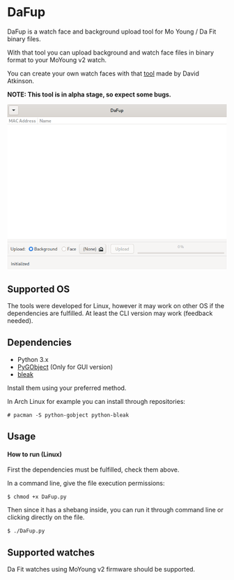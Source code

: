 # DaFup

DaFup is a watch face and background upload tool for Mo Young / Da Fit binary files.

With that tool you can upload background and watch face files in binary format to your MoYoung v2 watch.

You can create your own watch faces with that [tool](https://github.com/david47k/extrathundertool) made by David Atkinson.

**NOTE: This tool is in alpha stage, so expect some bugs.**

![DaFup](https://raw.githubusercontent.com/VicGuy/DaFup/master/Preview.png)

## Supported OS

The tools were developed for Linux, however it may work on other OS if the dependencies are fulfilled. At least the CLI version may work (feedback needed).

## Dependencies

- Python 3.x
- [PyGObject](https://github.com/GNOME/pygobject) (Only for GUI version)
- [bleak](https://github.com/hbldh/bleak)

Install them using your preferred method.

In Arch Linux for example you can install through repositories:

    # pacman -S python-gobject python-bleak

## Usage

#### How to run (Linux)

First the dependencies must be fulfilled, check them above.

In a command line, give the file execution permissions:

    $ chmod +x DaFup.py

Then since it has a shebang inside, you can run it through command line or clicking directly on the file.

    $ ./DaFup.py

## Supported watches

Da Fit watches using MoYoung v2 firmware should be supported.